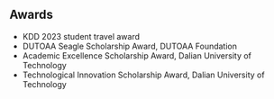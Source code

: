 ## Awards
<ul style="margin:0 0 10px;">
  <li>KDD 2023 student travel award</li>
  <li>DUTOAA Seagle Scholarship Award, DUTOAA Foundation</li>
  <li>Academic Excellence Scholarship Award, Dalian University of Technology</li>
  <li>Technological Innovation Scholarship Award, Dalian University of Technology</li>
</ul>
